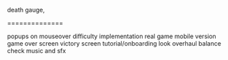 
death gauge, 


==============

popups on mouseover
difficulty implementation
real game
mobile version
game over screen
victory screen
tutorial/onboarding
look overhaul
balance check
music and sfx

